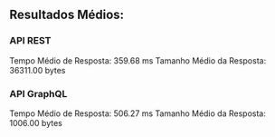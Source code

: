 ## Resultados Médios:
### API REST
Tempo Médio de Resposta: 359.68 ms
Tamanho Médio da Resposta: 36311.00 bytes

### API GraphQL
Tempo Médio de Resposta: 506.27 ms
Tamanho Médio da Resposta: 1006.00 bytes

